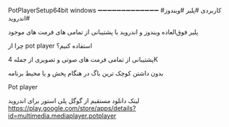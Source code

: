 PotPlayerSetup64bit windows
➖➖➖➖➖➖➖➖➖➖➖➖➖
#کاربردی #پلیر #ویندوز #اندروید

 پلیر فوق‌العاده ویندوز و اندروید با پشتیبانی از تمامی های فرمت های موجود 

چرا از pot player استفاده کنیم؟ 

پشتیبانی از تمامی فرمت های صوتی و تصویری از جمله 4K 

بدون داشتن کوچک ترین باگ در هنگام پخش و یا محيط برنامه 

Pot player 


لینک دانلود مستقیم از گوگل پلی استور برای اندروید 
https://play.google.com/store/apps/details?id=multimedia.mediaplayer.potplayer
